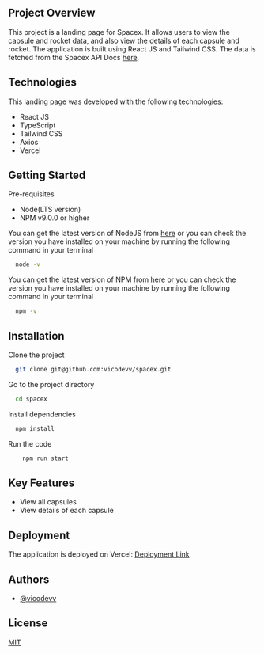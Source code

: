 ## Project Overview

This project is a landing page for Spacex. It allows users to view the capsule and rocket data, and also view the details of each capsule and rocket. The application is built using React JS and Tailwind CSS. The data is fetched from the Spacex API Docs [here](https://docs.spacexdata.com/).

## Technologies

This landing page was developed with the following technologies:

- React JS
- TypeScript
- Tailwind CSS
- Axios
- Vercel

## Getting Started

Pre-requisites

- Node(LTS version)
- NPM v9.0.0 or higher

You can get the latest version of NodeJS from [here](https://nodejs.org/en/download/) or you can check the version you have installed on your machine by running the following command in your terminal

```bash
  node -v
```

You can get the latest version of NPM from [here](https://www.npmjs.com/get-npm) or you can check the version you have installed on your machine by running the following command in your terminal

```bash
  npm -v
```

## Installation

Clone the project

```bash
  git clone git@github.com:vicodevv/spacex.git
```

Go to the project directory

```bash
  cd spacex
```

Install dependencies

```bash
  npm install
```

Run the code

```bash
    npm run start
```

## Key Features

- View all capsules
- View details of each capsule

## Deployment

The application is deployed on Vercel: [Deployment Link]()

## Authors

- [@vicodevv](https://www.github.com/vicodevv)

## License

[MIT](https://choosealicense.com/licenses/mit/)
